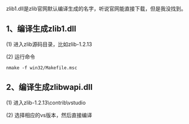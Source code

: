 zlib1.dll是zlib官网默认编译生成的名字，听说官网能直接下载，但是我没找到。

## 1、编译生成zlib1.dll

(1) 进入zlib源码目录，比如zlib-1.2.13

(2) 运行命令

```shell
nmake -f win32/Makefile.msc
```



## 2、编译生成zlibwapi.dll

(1) 进入zlib-1.2.13\contrib\vstudio

(2) 选择相应的vs版本，然后直接编译